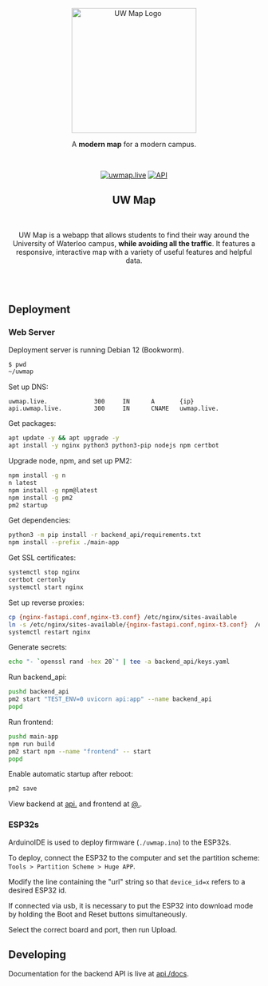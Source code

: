 <p align="center">
  <a href="https://uwmap.live" target="_blank" rel="noreferrer noopener">
    <img width="250" alt="UW Map Logo" src="https://github.com/e226li/uwmap/assets/110436783/28600b50-7e7e-4938-9440-2917e9d2fa94">
  </a>
</p>

<p align="center">A <strong>modern map</strong> for a modern campus.</p>
<br/>

<p align="center">
  <a href="https://uwmap.live/"><img src="https://img.shields.io/static/v1?label=&message=uwmap.live&color=%23202122&style=for-the-badge&logo=vercel&logoColor=%23fffffff" alt="uwmap.live"></a>
  <a href="https://api.uwmap.live/docs"><img src="https://img.shields.io/static/v1?label=&message=API&color=%233b82f6&style=for-the-badge&logo=fastapi&logoColor=%23fff" alt="API"></a>
</p>

<h2 align="center">UW Map</h2>
<br/>
<p align="center">
  UW Map is a webapp that allows students to find their way around the University of Waterloo campus, <strong>while avoiding all the traffic</strong>. It features a responsive, interactive map with a variety of useful features and helpful data.
</p>
<br/>
<br/>

## Deployment

### Web Server
Deployment server is running Debian 12 (Bookworm).

```bash
$ pwd
~/uwmap
```

Set up DNS:
```dns
uwmap.live.             300     IN      A       {ip}
api.uwmap.live.         300     IN      CNAME   uwmap.live.
```

Get packages: 
```bash
apt update -y && apt upgrade -y
apt install -y nginx python3 python3-pip nodejs npm certbot
```

Upgrade node, npm, and set up PM2:
```bash
npm install -g n
n latest
npm install -g npm@latest
npm install -g pm2
pm2 startup
```

Get dependencies:
```bash
python3 -m pip install -r backend_api/requirements.txt
npm install --prefix ./main-app
```

Get SSL certificates:
```bash
systemctl stop nginx
certbot certonly
systemctl start nginx
```

Set up reverse proxies:
```bash
cp {nginx-fastapi.conf,nginx-t3.conf} /etc/nginx/sites-available
ln -s /etc/nginx/sites-available/{nginx-fastapi.conf,nginx-t3.conf}  /etc/nginx/sites-enabled/
systemctl restart nginx
```

Generate secrets:
```bash
echo "- `openssl rand -hex 20`" | tee -a backend_api/keys.yaml
```

Run backend_api:
```bash
pushd backend_api 
pm2 start "TEST_ENV=0 uvicorn api:app" --name backend_api
popd
```

Run frontend:
```bash
pushd main-app 
npm run build
pm2 start npm --name "frontend" -- start
popd
```

Enable automatic startup after reboot:
```bash
pm2 save
```

View backend at [api.](https://api.uwmap.live) and frontend at [@.](https://uwmap.live).

### ESP32s

ArduinoIDE is used to deploy firmware (`./uwmap.ino`) to the ESP32s.

To deploy, connect the ESP32 to the computer and set the partition scheme: `Tools > Partition Scheme > Huge APP`.

Modify the line containing the "url" string so that `device_id=x` refers to a desired ESP32 id.

If connected via usb, it is necessary to put the ESP32 into download mode by holding the Boot and Reset buttons simultaneously.

Select the correct board and port, then run Upload.

## Developing

Documentation for the backend API is live at [api./docs](https://api.uwmap.live/docs).
